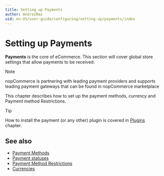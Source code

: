 ```yaml
---
title: Setting up Payments
author: AndreiMaz
uid: en-US/user-guide/configuring/setting-up/payments/index
---
```

# Setting up Payments

**Payments** is the core of eCommerce. This section will cover global store settings that allow payments to be received.

> [!NOTE]
> nopCommerce is partnering with leading payment providers and supports leading payment gateways that can be found in nopCommerce marketplace

This chapter describes how to set up the payment methods, currency and Payment method Restrictions.

> [!TIP]
> How to install the payment (or any other) plugin is covered in [Plugins](xref:en-US/user-guide/configuring/system/plugins) chapter.

## See also

- [Payment Methods](xref:en-US/user-guide/configuring/setting-up/payments/methods/index)
- [Payment statuses](xref:en-US/user-guide/configuring/setting-up/payments/payment-statuses)
- [Payment Method Restrictions](xref:en-US/user-guide/configuring/setting-up/payments/payment-method-restrictions)
- [Currencies](xref:en-US/user-guide/configuring/setting-up/payments/currencies)
